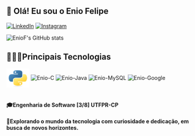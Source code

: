 
## 👋 Olá! Eu sou o Enio Felipe

 [![LinkedIn](https://img.shields.io/badge/LinkedIn-0077B5?style=for-the-badge&logo=linkedin&logoColor=white)](https://www.linkedin.com/in/eniofelipe/)
 [![Instagram](https://img.shields.io/badge/Instagram-E4405F?style=for-the-badge&logo=instagram&logoColor=white)](https://www.instagram.com/e.felipwe/)

![EnioF's GitHub stats](https://github-readme-stats.vercel.app/api?username=EnioFelipe&show_icons=true&theme=merko&hide_rank=true)

## 👨🏼‍💻Principais Tecnologias

<div style="display: inline_block">
  <img align="center" alt="Enio-Python" height="50" width="60" src="https://raw.githubusercontent.com/devicons/devicon/master/icons/python/python-original.svg">
 <img align="center" alt="Enio-C" height="50" width="60" 
   src="https://cdn.jsdelivr.net/gh/devicons/devicon@latest/icons/c/c-original.svg" />
  <img align="center" alt="Enio-Java" height="50" width="60" src="https://cdn.jsdelivr.net/gh/devicons/devicon@latest/icons/java/java-original-wordmark.svg" />
  <img align="center" alt="Enio-MySQL" height="50" width="60" src="https://cdn.jsdelivr.net/gh/devicons/devicon@latest/icons/mysql/mysql-original-wordmark.svg" />
  <img align="center" alt="Enio-Google" height="30" width="40" src="https://cdn.jsdelivr.net/gh/devicons/devicon@latest/icons/googlecloud/googlecloud-original.svg" />
</div><br>

#### 🎓Engenharia de Software [3/8] UTFPR-CP

#### 🚀Explorando o mundo da tecnologia com curiosidade e dedicação, em busca de novos horizontes.
